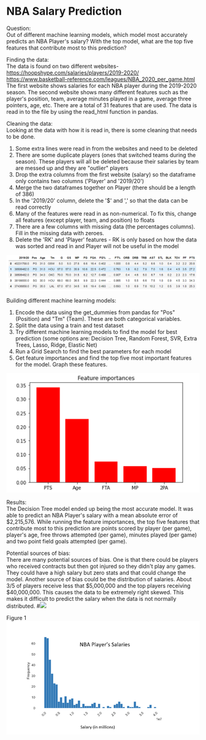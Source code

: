 # NBA Salary Prediction
Question: \
Out of different machine learning models, which model most accurately predicts an NBA Player's salary? With the top model, what are the top five features that contribute most to this prediction? 

Finding the data:  
The data is found on two different websites- \
https://hoopshype.com/salaries/players/2019-2020/ \
https://www.basketball-reference.com/leagues/NBA_2020_per_game.html \
The first website shows salaries for each NBA player during the 2019-2020 season. 
The second website shows many different features such as the player's position, team, average minutes played in a game, average three pointers, age, etc. There are a total of 31 features that are used. 
The data is read in to the file by using the read_html function in pandas. 

Cleaning the data: \
Looking at the data with how it is read in, there is some cleaning that needs to be done. 
1) Some extra lines were read in from the websites and need to be deleted 
2) There are some duplicate players (ones that switched teams during the season). These players will all be deleted because their salaries by team are messed up and they are "outlier" players
3) Drop the extra columns from the first website (salary) so the dataframe only contains two columns ('Player' and '2019/20')
4) Merge the two dataframes together on Player (there should be a length of 386)
5) In the '2019/20' column, delete the '$' and ',' so that the data can be read correctly
6) Many of the features were read in as non-numerical. To fix this, change all features (except player, team, and position) to floats
7) There are a few columns with missing data (the percentages columns). Fill in the missing data with zeroes. 
8) Delete the 'RK' and 'Player' features - RK is only based on how the data was sorted and read in and Player will not be useful in the model

![](Image/data.png)

Building different machine learning models: 
1) Encode the data using the get_dummies from pandas for "Pos" (Position) and "Tm" (Team). These are both categorical variables.
2) Split the data using a train and test dataset
3) Try different machine learning models to find the model for best prediction (some options are: Decision Tree, Random Forest, SVR, Extra Trees, Lasso, Ridge, Elastic Net)
4) Run a Grid Search to find the best parameters for each model 
5) Get feature importances and find the top five most important features for the model. Graph these features. 

![](Image/features.png)

Results: \
The Decision Tree model ended up being the most accurate model. It was able to predict an NBA Player's salary with a mean absolute error of $2,215,576. While running the feature importances, the top five features that contribute most to this prediction are points scored by player (per game), player's age, free throws attempted (per game), minutes played (per game) and two point field goals attempted (per game). 

Potential sources of bias: \
There are many potential sources of bias. One is that there could be players who received contracts but then got injured so they didn't play any games. They could have a high salary but zero stats and that could change the model. Another source of bias could be the distribution of salaries. About 3/5 of players receive less that $5,000,000 and the top players receiving $40,000,000. This causes the data to be extremely right skewed. This makes it difficult to predict the salary when the data is not normally distributed. 
#<img src = "‪C:\Users\mlewi\Documents\salary graph.png">

Figure 1
![](Image/salary.png)


